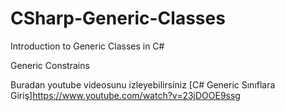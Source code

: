# CSharp-Generic-Classes
 Introduction to Generic Classes in C#
 
 Generic Constrains

 Buradan youtube videosunu izleyebilirsiniz
 [C# Generic Sınıflara Giriş]https://www.youtube.com/watch?v=23jDOOE9ssg

